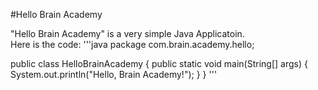 #Hello Brain Academy

"Hello Brain Academy" is a very simple Java Applicatoin.  
Here is the code:
'''java
package com.brain.academy.hello;
        
 public class HelloBrainAcademy {
 public static void main(String[] args) {
                System.out.println("Hello, Brain Academy!");
            }
        }
'''